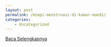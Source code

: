 ```yaml
---
layout: post
permalink: /mimpi-menstruasi-di-kamar-mandi/
categories:
    - Uncategorized
---
```


[Baca Selengkapnya](/02)